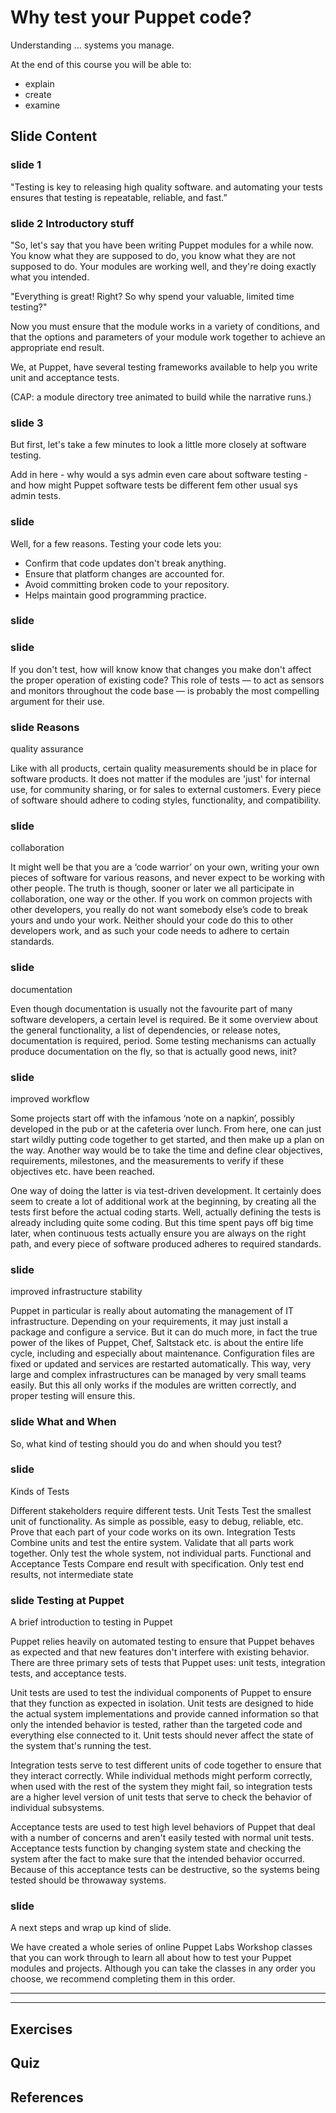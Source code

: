 # Why test your Puppet code?

Understanding ... systems you manage.  

At the end of this course you will be able to:

* explain 
* create 
* examine 




## Slide Content

### slide 1
"Testing is key to releasing high quality software. and automating your tests ensures that testing is repeatable, reliable, and fast.”

### slide 2 Introductory stuff
"So, let's say that you have been writing Puppet modules for a while now. You know what they are supposed to do, you know what they are not supposed to do. Your modules are working well, and they're doing exactly what you intended. 

"Everything is great! Right? So why spend your valuable, limited time testing?"

Now you must ensure that the module works in a variety of conditions, and that the options and parameters of your module work together to achieve an appropriate end result. 

We, at Puppet, have several testing frameworks available to help you write unit and acceptance tests.

(CAP: a module directory tree animated to build while the narrative runs.)

### slide 3

But first, let's take a few minutes to look a little more closely at software testing. 

Add in here - why would a sys admin even care about software testing - and how might Puppet software tests be different fem other usual sys admin tests.


### slide

Well, for a few reasons. Testing your code lets you:

* Confirm that code updates don't break anything.
* Ensure that platform changes are accounted for.
* Avoid committing broken code to your repository.
* Helps maintain good programming practice.

### slide



### slide 
If you don't test, how will know know that changes you make don't affect the proper operation of existing code? This role of tests — to act as sensors and monitors throughout the code base — is probably the most compelling argument for their use.


### slide Reasons
quality assurance

Like with all products, certain quality measurements should be in place for software products.  It does not matter if the modules are 'just' for internal use, for community sharing,  or for sales to external customers.  Every piece of software should adhere to coding styles, functionality, and compatibility.

### slide 
collaboration

It might well be that you are a ‘code warrior’ on your own, writing your own pieces of software for various reasons, and never expect to be working with other people. The truth is though, sooner or later we all participate in collaboration, one way or the other.  If you work on common projects with other developers,  you really do not want somebody else’s code to break yours and undo your work. Neither should your code do this to other developers work, and as such your code needs to adhere to certain standards.


### slide 

documentation

Even though documentation is usually not the favourite part of many software developers, a certain level is required.  Be it some overview about the general functionality, a list of dependencies,  or release notes, documentation is required, period.  Some testing mechanisms can actually produce documentation on the fly, so that is actually good news, init?


### slide 

improved workflow

Some projects start off with the infamous ‘note on a napkin’, possibly developed in the pub or at the cafeteria over lunch.  From here, one can just start wildly putting code together to get started, and then make up a plan on the way. Another way would be to take the time and define clear objectives, requirements, milestones,  and the measurements to verify if these objectives etc. have been reached.
 
One way of  doing the latter is via test-driven development.  It certainly does seem to create a lot of additional work at the beginning, by creating all the tests first before the actual coding starts. Well, actually defining the tests is already including quite some   coding. But this time spent pays off big time later, when continuous tests actually ensure you are always on the right path, and every piece of software produced adheres to required standards.


### slide 

improved infrastructure stability

Puppet in particular is really about automating the management of  IT infrastructure. Depending on your requirements, it may just install a package and configure a service. But it can do much more, in fact the true power of the likes of Puppet, Chef, Saltstack etc. is about the entire life cycle, including and especially about maintenance. Configuration files are fixed or updated and services are restarted automatically.  This way, very large and complex infrastructures can be managed by very small teams easily.  But this all only works if the modules are written correctly, and proper testing will ensure this.


### slide What and When
So, what kind of testing should you do and when should you test?

### slide
Kinds of Tests

Different stakeholders require different tests.
Unit Tests
Test the smallest unit of functionality.
As simple as possible, easy to debug, reliable, etc.
Prove that each part of your code works on its own.
Integration Tests
Combine units and test the entire system.
Validate that all parts work together.
Only test the whole system, not individual parts.
Functional and Acceptance Tests
Compare end result with specification.
Only test end results, not intermediate state



### slide Testing at Puppet
A brief introduction to testing in Puppet

Puppet relies heavily on automated testing to ensure that Puppet behaves as expected and that new features don't interfere with existing behavior. There are three primary sets of tests that Puppet uses: unit tests, integration tests, and acceptance tests.

Unit tests are used to test the individual components of Puppet to ensure that they function as expected in isolation. Unit tests are designed to hide the actual system implementations and provide canned information so that only the intended behavior is tested, rather than the targeted code and everything else connected to it. Unit tests should never affect the state of the system that's running the test.

Integration tests serve to test different units of code together to ensure that they interact correctly. While individual methods might perform correctly, when used with the rest of the system they might fail, so integration tests are a higher level version of unit tests that serve to check the behavior of individual subsystems.


Acceptance tests are used to test high level behaviors of Puppet that deal with a number of concerns and aren't easily tested with normal unit tests. Acceptance tests function by changing system state and checking the system after the fact to make sure that the intended behavior occurred. Because of this acceptance tests can be destructive, so the systems being tested should be throwaway systems.


### slide

A next steps and wrap up kind of slide.

We have created a whole series of online Puppet Labs Workshop classes that you can work through to learn all about how to test your Puppet modules and projects. Although you can take the classes in any order you choose, we recommend completing them in this order.

------
------

## Exercises

## Quiz

## References